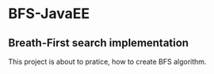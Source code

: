 # BFS-JavaEE 

## Breath-First search implementation

This project is about to pratice, how to create BFS algorithm.
